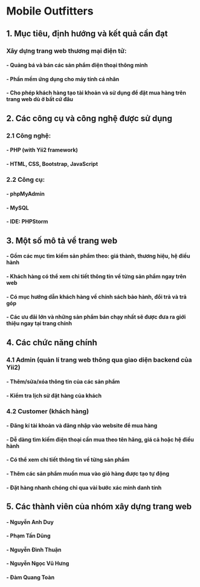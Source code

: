 # Mobile Outfitters 

## 1. Mục tiêu, định hướng và kết quả cần đạt
### Xây dựng trang web thương mại điện tử:
#### - Quảng bá và bán các sản phẩm điện thoại thông minh
#### - Phần mềm ứng dụng cho máy tính cá nhân
#### - Cho phép khách hàng tạo tài khoản và sử dụng để đặt mua hàng trên trang web dù ở bất cứ đâu

## 2. Các công cụ và công nghệ được sử dụng
### 2.1 Công nghệ:
#### - PHP (with Yii2 framework)
#### - HTML, CSS, Bootstrap, JavaScript
### 2.2 Công cụ:
#### - phpMyAdmin
#### - MySQL
#### - IDE: PHPStorm

## 3. Một số mô tả về trang web
#### - Gồm các mục tìm kiếm sản phẩm theo: giá thành, thương hiệu, hệ điều hành
#### - Khách hàng có thể xem chi tiết thông tin về từng sản phẩm ngay trên web
#### - Có mục hướng dẫn khách hàng về chính sách bảo hành, đổi trả và trả góp
#### - Các ưu đãi lớn và những sản phẩm bán chạy nhất sẽ được đưa ra giới thiệu ngay tại trang chính

## 4. Các chức năng chính
### 4.1 Admin (quản lí trang web thông qua giao diện backend của Yii2) 
#### - Thêm/sửa/xóa thông tin của các sản phẩm 
#### - Kiểm tra lịch sử đặt hàng của khách  
### 4.2 Customer (khách hàng)
#### - Đăng kí tài khoản và đăng nhập vào website để mua hàng
#### - Dễ dàng tìm kiếm điện thoại cần mua theo tên hãng, giá cả hoặc hệ điều hành
#### - Có thể xem chi tiết thông tin về từng sản phẩm
#### - Thêm các sản phẩm muốn mua vào giỏ hàng được tạo tự động
#### - Đặt hàng nhanh chóng chỉ qua vài bước xác minh danh tính

## 5. Các thành viên của nhóm xây dựng trang web
#### - Nguyễn Anh Duy
#### - Phạm Tấn Dũng
#### - Nguyễn Đình Thuận
#### - Nguyễn Ngọc Vũ Hưng
#### - Đàm Quang Toàn

